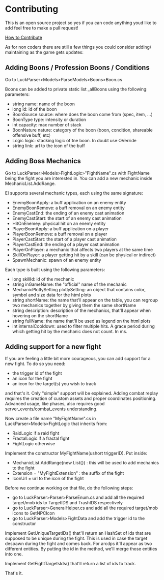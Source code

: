 # Contributing

This is an open source project so yes if you can code anything youd like to add feel free to make a pull request!

[How to Contribute](https://akrabat.com/the-beginners-guide-to-contributing-to-a-github-project/)

As for non coders there are still a few things you could consider adding/ maintaining as the game gets updates:

## Adding Boons / Profession Boons / Conditions

Go to LuckParser>Models>ParseModels>Boons>Boon.cs

Boons can be added to private static list _allBoons using the following parameters:
- string name: name of the boon
- long id: id of the boon
- BoonSource source: where does the boon come from (spec, item, ...)
- BoonType type: intensity or duration
- int capacity: max number of stack
- BoonNature nature: category of the boon (boon, condition, shareable offensive buff, etc)
- Logic logic: stacking logic of tne boon. In doubt use OVerride
- string link: url to the icon of the buff

## Adding Boss Mechanics

Go to LuckParser>Models>FightLogic>"FightName".cs with FightName being the fight you are interested in.
You can add a new mechanic inside MechanicList.AddRange.

EI supports several mechanic types, each using the same signature:
- EnemyBoonApply: a buff application on an enemy entity
- EnemyBoonRemove: a buff removal on an enemy entity
- EnemyCastEnd: the ending of an enemy cast animation
- EnemyCastStart: the start of an enemy cast animation
- HitOnEnemey: physical hit on an enemy entity
- PlayerBoonApply: a buff application on a player
- PlayerBoonRemove: a buff removal on a player
- PlayerCastStart: the start of a player cast animation
- PlayerCastEnd: the ending of a player cast animation
- PlayerOnPlayer: a mechanic that affects two players at the same time
- SkillOnPlayer: a player getting hit by a skill (can be physical or indirect)
- SpawnMechanic: spawn of an enemy entity

Each type is built using the following parameters:
- long skillId: id of the mechanic
- string inGameName: the "official" name of the mechanic
- MechanicPlotlySetting plotlySetting: an object that contains color, symbol and size data for the html plots
- string shortName: the name that'll appear on the table, you can regroup two mechanics together by giving them the same shortName
- string description: description of the mechanics, that'll appear when hovering on the shortName
- string fullName: the name that'll be used as legend on the html plots
- int internalCooldown: used to filter multiple hits. A grace period during which getting hit by the mechanic does not count. In ms.

## Adding support for a new fight

If you are feeling a little bit more courageous, you can add support for a new fight. To do so you need:
- the trigger id of the fight
- an icon for the fight
- an icon for the target(s) you wish to track

and that's it. 
Only "simple" support will be explained. Adding combat replay requires the creation of custom assets and proper coordinates positioning. Advanced usage, like phases, also requires good server_events/combat_events understanding.

Now create a file name "MyFightName".cs in LuckParser>Models>FightLogic that inherits from:
- RaidLogic if a raid fight
- FractalLogic if a fractal fight
- FightLogic otherwise

Implement the constructor MyFightName(ushort triggerID). Put inside:
- MechanicList.AddRange(new List<Mechanic>{}) : this will be used to add mechanics to the fight
- Extension = "MyFightExtension" : the suffix of the fight
- IconUrl = url to the icon of the fight

Before we continue working on that file, do the following steps:
- go to LuckParser>Parser>ParseEnum.cs and add all the required target/mob ids to TargetIDS and TrashIDS respectively
- go to LuckParser>GeneralHelper.cs and add all the required target/mob icons to GetNPCIcon
- go to LuckParser>Models>FightData and add the trigger id to the constructor

Implement GetUniqueTargetIDs() that'll return an HashSet of ids that are supposed to be unique during the fight. This is used in case the target despawn during the fight and comes back. For arcdps it'll appear as two different entities. By putting the id in the method, we'll merge those entities into one.

Implement GetFightTargetsIds() that'll return a list of ids to track.

That's it.
